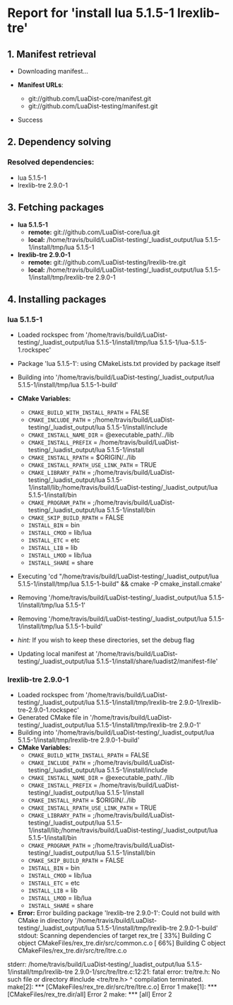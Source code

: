 # Report for 'install lua 5.1.5-1 lrexlib-tre'


## 1. Manifest retrieval

- Downloading manifest...

- **Manifest URLs**:
    - git://github.com/LuaDist-core/manifest.git
    - git://github.com/LuaDist-testing/manifest.git
- Success

## 2. Dependency solving


### Resolved dependencies:
- lua 5.1.5-1
- lrexlib-tre 2.9.0-1

## 3. Fetching packages

- **lua 5.1.5-1**
    - **remote:** git://github.com/LuaDist-core/lua.git
    - **local:** /home/travis/build/LuaDist-testing/_luadist_output/lua 5.1.5-1/install/tmp/lua 5.1.5-1
- **lrexlib-tre 2.9.0-1**
    - **remote:** git://github.com/LuaDist-testing/lrexlib-tre.git
    - **local:** /home/travis/build/LuaDist-testing/_luadist_output/lua 5.1.5-1/install/tmp/lrexlib-tre 2.9.0-1

## 4. Installing packages


### lua 5.1.5-1
- Loaded rockspec from '/home/travis/build/LuaDist-testing/_luadist_output/lua 5.1.5-1/install/tmp/lua 5.1.5-1/lua-5.1.5-1.rockspec'
- Package 'lua 5.1.5-1': using CMakeLists.txt provided by package itself
- Building into '/home/travis/build/LuaDist-testing/_luadist_output/lua 5.1.5-1/install/tmp/lua 5.1.5-1-build'
- **CMake Variables:**
    - `CMAKE_BUILD_WITH_INSTALL_RPATH` = FALSE
    - `CMAKE_INCLUDE_PATH` = ;/home/travis/build/LuaDist-testing/_luadist_output/lua 5.1.5-1/install/include
    - `CMAKE_INSTALL_NAME_DIR` = @executable_path/../lib
    - `CMAKE_INSTALL_PREFIX` = /home/travis/build/LuaDist-testing/_luadist_output/lua 5.1.5-1/install
    - `CMAKE_INSTALL_RPATH` = $ORIGIN/../lib
    - `CMAKE_INSTALL_RPATH_USE_LINK_PATH` = TRUE
    - `CMAKE_LIBRARY_PATH` = ;/home/travis/build/LuaDist-testing/_luadist_output/lua 5.1.5-1/install/lib;/home/travis/build/LuaDist-testing/_luadist_output/lua 5.1.5-1/install/bin
    - `CMAKE_PROGRAM_PATH` = ;/home/travis/build/LuaDist-testing/_luadist_output/lua 5.1.5-1/install/bin
    - `CMAKE_SKIP_BUILD_RPATH` = FALSE
    - `INSTALL_BIN` = bin
    - `INSTALL_CMOD` = lib/lua
    - `INSTALL_ETC` = etc
    - `INSTALL_LIB` = lib
    - `INSTALL_LMOD` = lib/lua
    - `INSTALL_SHARE` = share
- Executing 'cd "/home/travis/build/LuaDist-testing/_luadist_output/lua 5.1.5-1/install/tmp/lua 5.1.5-1-build" && cmake -P cmake_install.cmake'
- Removing '/home/travis/build/LuaDist-testing/_luadist_output/lua 5.1.5-1/install/tmp/lua 5.1.5-1'
- Removing '/home/travis/build/LuaDist-testing/_luadist_output/lua 5.1.5-1/install/tmp/lua 5.1.5-1-build'

- *hint:* If you wish to keep these directories, set the debug flag
- Updating local manifest at '/home/travis/build/LuaDist-testing/_luadist_output/lua 5.1.5-1/install/share/luadist2/manifest-file'

### lrexlib-tre 2.9.0-1
- Loaded rockspec from '/home/travis/build/LuaDist-testing/_luadist_output/lua 5.1.5-1/install/tmp/lrexlib-tre 2.9.0-1/lrexlib-tre-2.9.0-1.rockspec'
- Generated CMake file in '/home/travis/build/LuaDist-testing/_luadist_output/lua 5.1.5-1/install/tmp/lrexlib-tre 2.9.0-1'
- Building into '/home/travis/build/LuaDist-testing/_luadist_output/lua 5.1.5-1/install/tmp/lrexlib-tre 2.9.0-1-build'
- **CMake Variables:**
    - `CMAKE_BUILD_WITH_INSTALL_RPATH` = FALSE
    - `CMAKE_INCLUDE_PATH` = ;/home/travis/build/LuaDist-testing/_luadist_output/lua 5.1.5-1/install/include
    - `CMAKE_INSTALL_NAME_DIR` = @executable_path/../lib
    - `CMAKE_INSTALL_PREFIX` = /home/travis/build/LuaDist-testing/_luadist_output/lua 5.1.5-1/install
    - `CMAKE_INSTALL_RPATH` = $ORIGIN/../lib
    - `CMAKE_INSTALL_RPATH_USE_LINK_PATH` = TRUE
    - `CMAKE_LIBRARY_PATH` = ;/home/travis/build/LuaDist-testing/_luadist_output/lua 5.1.5-1/install/lib;/home/travis/build/LuaDist-testing/_luadist_output/lua 5.1.5-1/install/bin
    - `CMAKE_PROGRAM_PATH` = ;/home/travis/build/LuaDist-testing/_luadist_output/lua 5.1.5-1/install/bin
    - `CMAKE_SKIP_BUILD_RPATH` = FALSE
    - `INSTALL_BIN` = bin
    - `INSTALL_CMOD` = lib/lua
    - `INSTALL_ETC` = etc
    - `INSTALL_LIB` = lib
    - `INSTALL_LMOD` = lib/lua
    - `INSTALL_SHARE` = share
- **Error:** Error building package 'lrexlib-tre 2.9.0-1': Could not build with CMake in directory '/home/travis/build/LuaDist-testing/_luadist_output/lua 5.1.5-1/install/tmp/lrexlib-tre 2.9.0-1-build'
stdout:
Scanning dependencies of target rex_tre
[ 33%] Building C object CMakeFiles/rex_tre.dir/src/common.c.o
[ 66%] Building C object CMakeFiles/rex_tre.dir/src/tre/ltre.c.o

stderr:
/home/travis/build/LuaDist-testing/_luadist_output/lua 5.1.5-1/install/tmp/lrexlib-tre 2.9.0-1/src/tre/ltre.c:12:21: fatal error: tre/tre.h: No such file or directory
 #include <tre/tre.h>
                     ^
compilation terminated.
make[2]: *** [CMakeFiles/rex_tre.dir/src/tre/ltre.c.o] Error 1
make[1]: *** [CMakeFiles/rex_tre.dir/all] Error 2
make: *** [all] Error 2

